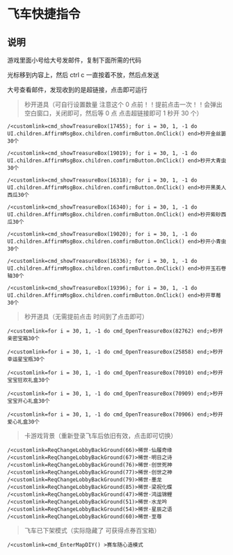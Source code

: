 <!--
 * @Author       : BNDou
 * @Date         : 2023-01-26 22:12:51
 * @LastEditTime : 2023-03-01 00:10:50
 * @FilePath     : /Auto_Check_In/feiche_code.md
 * @Description  :
-->

# 飞车快捷指令

## 说明

游戏里面小号给大号发邮件，复制下面所需的代码

光标移到内容上，然后 ctrl c 一直按着不放，然后点发送

大号查看邮件，发现收到的是超链接，点击即可运行

> 秒开道具（可自行设置数量 注意这个 0 点前！！提前点击一次！！会弹出空白窗口，关闭即可，然后等 0 点 点击超链接即可 1 秒开 30 个）

```
/<customlink=cmd_showTreasureBox(17455); for i = 30, 1, -1 do UI.children.AffirmMsgBox.children.comfirmButton.OnClick() end>秒开金丝篓30个

/<customlink=cmd_showTreasureBox(19019); for i = 30, 1, -1 do UI.children.AffirmMsgBox.children.comfirmButton.OnClick() end>秒开大青虫30个

/<customlink=cmd_showTreasureBox(16318); for i = 30, 1, -1 do UI.children.AffirmMsgBox.children.comfirmButton.OnClick() end>秒开黑美人西瓜30个

/<customlink=cmd_showTreasureBox(16340); for i = 30, 1, -1 do UI.children.AffirmMsgBox.children.comfirmButton.OnClick() end>秒开紫砂西瓜30个

/<customlink=cmd_showTreasureBox(19020); for i = 30, 1, -1 do UI.children.AffirmMsgBox.children.comfirmButton.OnClick() end>秒开小青虫30个

/<customlink=cmd_showTreasureBox(16336); for i = 30, 1, -1 do UI.children.AffirmMsgBox.children.comfirmButton.OnClick() end>秒开玉石卷轴30个

/<customlink=cmd_showTreasureBox(19396); for i = 30, 1, -1 do UI.children.AffirmMsgBox.children.comfirmButton.OnClick() end>秒开草莓30个
```

> 秒开道具（无需提前点击 时间到了点击即可）

```
/<customlink=for i = 30, 1, -1 do cmd_OpenTreasureBox(82762) end;>秒开亲密宝箱30个

/<customlink=for i = 30, 1, -1 do cmd_OpenTreasureBox(25858) end;>秒开幸运星宝瓶30个

/<customlink=for i = 30, 1, -1 do cmd_OpenTreasureBox(70910) end;>秒开宝宝狂欢礼盒30个

/<customlink=for i = 30, 1, -1 do cmd_OpenTreasureBox(70909) end;>秒开宝宝开心礼盒30个

/<customlink=for i = 30, 1, -1 do cmd_OpenTreasureBox(70906) end;>秒开爱心礼盒30个
```

> 卡游戏背景（重新登录飞车后依旧有效，点击即可切换）

```
/<customlink=ReqChangeLobbyBackGround(66)>稀世·仙履奇缘
/<customlink=ReqChangeLobbyBackGround(67)>稀世·明日之诗
/<customlink=ReqChangeLobbyBackGround(76)>稀世·创世死神
/<customlink=ReqChangeLobbyBackGround(77)>稀世·创世之神
/<customlink=ReqChangeLobbyBackGround(79)>稀世·墨龙
/<customlink=ReqChangeLobbyBackGround(85)>稀世·梁祝化蝶
/<customlink=ReqChangeLobbyBackGround(47)>稀世·鸿运锦鲤
/<customlink=ReqChangeLobbyBackGround(51)>稀世·水龙吟
/<customlink=ReqChangeLobbyBackGround(54)>稀世·星辰之语
/<customlink=ReqChangeLobbyBackGround(60)>稀世·至尊
```

> 飞车已下架模式（实际隐藏了 可获得点券百宝箱）

```
/<customlink=cmd_EnterMapDIY() >赛车随心造模式
```
